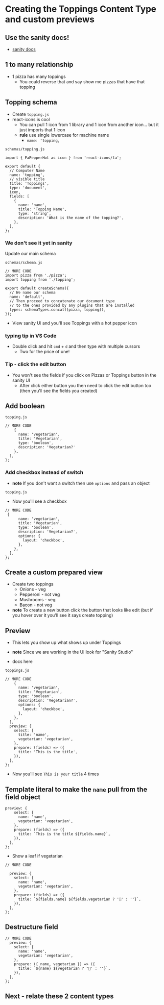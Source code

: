 # Creating the Toppings Content Type and custom previews
## Use the sanity docs!
* [sanity docs](https://www.sanity.io/docs)

## 1 to many relationship
* 1 pizza has many toppings
    - You could reverse that and say show me pizzas that have that topping

## Topping schema
* Create `topping.js`
* react-icons is cool
    - You can pull 1 icon from 1 library and 1 icon from another icon... but it just imports that 1 icon
    - **rule** use single lowercase for machine name
        + `name: 'topping,`

`schemas/topping.js`

```
import { FaPepperHot as icon } from 'react-icons/fa';

export default {
  // Computer Name
  name: 'topping',
  // visible title
  title: 'Toppings',
  type: 'document',
  icon,
  fields: [
    {
      name: 'name',
      title: 'Topping Name',
      type: 'string',
      description: 'What is the name of the topping?',
    },
  ],
};
```

### We don't see it yet in sanity
Update our main schema

`schemas/schema.js`

```
// MORE CODE
import pizza from './pizza';
import topping from './topping';

export default createSchema({
  // We name our schema
  name: 'default',
  // Then proceed to concatenate our document type
  // to the ones provided by any plugins that are installed
  types: schemaTypes.concat([pizza, topping]),
});
```

* View sanity UI and you'll see Toppings with a hot pepper icon

### typing tip in VS Code
* Double click and hit `cmd` + `d` and then type with multiple cursors
    - Two for the price of one!

### Tip - click the edit button
* You won't see the fields if you click on Pizzas or Toppings button in the sanity UI
    - After click either button you then need to click the edit button too (then you'll see the fields you created)

## Add boolean
`topping.js`

```
// MORE CODE
    {
      name: 'vegetarian',
      title: 'Vegetarian',
      type: 'boolean',
      description: 'Vegetarian?'
    },
  ],
};

```

### Add checkbox instead of switch
* **note** If you don't want a switch then use `options` and pass an object

`topping.js`

* Now you'll see a checkbox

```
// MORE CODE
 {
      name: 'vegetarian',
      title: 'Vegetarian',
      type: 'boolean',
      description: 'Vegetarian?',
      options: {
        layout: 'checkbox',
      },
    },
  ],
};
```

## Create a custom prepared view
* Create two toppings
    - Onions - veg
    - Pepperoni - not veg
    - Mushrooms - veg
    - Bacon - not veg
* **note** To create a new button click the button that looks like edit (but if you hover over it you'll see it says create topping)

## Preview
* This lets you show up what shows up under Toppings
* **note** Since we are working in the UI look for "Sanity Studio"

* docs here

`toppings.js`

```
// MORE CODE
    {
      name: 'vegetarian',
      title: 'Vegetarian',
      type: 'boolean',
      description: 'Vegetarian?',
      options: {
        layout: 'checkbox',
      },
    },
  ],
  preview: {
    select: {
      title: 'name',
      vegetarian: 'vegetarian',
    },
    prepare: (fields) => ({
      title: 'This is the title',
    }),
  },
};
```

* Now you'll see `This is your title` 4 times

## Template literal to make the `name` pull from the field object

```
preview: {
    select: {
      name: 'name',
      vegetarian: 'vegetarian',
    },
    prepare: (fields) => ({
      title: `This is the title ${fields.name}`,
    }),
  },
};
```

* Show a leaf if vegetarian

```
// MORE CODE

  preview: {
    select: {
      name: 'name',
      vegetarian: 'vegetarian',
    },
    prepare: (fields) => ({
      title: `${fields.name} ${fields.vegetarian ? '🌱' : ''}`,
    }),
  },
};
```

## Destructure field
```
// MORE CODE
  preview: {
    select: {
      name: 'name',
      vegetarian: 'vegetarian',
    },
    prepare: ({ name, vegetarian }) => ({
      title: `${name} ${vegetarian ? '🌱' : ''}`,
    }),
  },
};
```

## Next - relate these 2 content types
